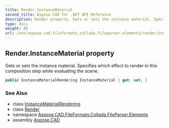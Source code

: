 ```yaml
---
title: Render.InstanceMaterial
second_title: Aspose.CAD for .NET API Reference
description: Render property. Gets or sets the instance material. Specifies which effect to render in this composition step while evaluating the scene
type: docs
weight: 40
url: /net/aspose.cad.fileformats.collada.fileparser.elements/render/instancematerial/
---
```

## Render.InstanceMaterial property

Gets or sets the instance material. Specifies which effect to render in this composition step while evaluating the scene.

```csharp
public InstanceMaterialRendering InstanceMaterial { get; set; }
```

### See Also

* class [InstanceMaterialRendering](../../instancematerialrendering/)
* class [Render](../)
* namespace [Aspose.CAD.FileFormats.Collada.FileParser.Elements](../../render/)
* assembly [Aspose.CAD](../../../)


